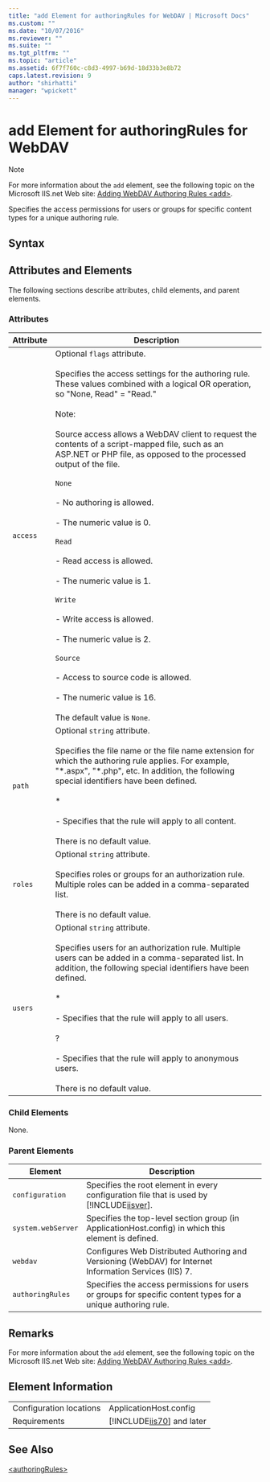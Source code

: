 ```yaml
---
title: "add Element for authoringRules for WebDAV | Microsoft Docs"
ms.custom: ""
ms.date: "10/07/2016"
ms.reviewer: ""
ms.suite: ""
ms.tgt_pltfrm: ""
ms.topic: "article"
ms.assetid: 6f7f760c-c8d3-4997-b69d-18d33b3e8b72
caps.latest.revision: 9
author: "shirhatti"
manager: "wpickett"
---
```

# add Element for authoringRules for WebDAV
> [!NOTE]
>  For more information about the `add` element, see the following topic on the Microsoft IIS.net Web site: [Adding WebDAV Authoring Rules \<add>](http://www.iis.net/ConfigReference/system.webServer/webdav/authoringRules/add).  
  
 Specifies the access permissions for users or groups for specific content types for a unique authoring rule.  
  
## Syntax  
  
## Attributes and Elements  
 The following sections describe attributes, child elements, and parent elements.  
  
### Attributes  
  
|Attribute|Description|  
|---------------|-----------------|  
|`access`|Optional `flags` attribute.<br /><br /> Specifies the access settings for the authoring rule. These values combined with a logical OR operation, so "None, Read" = "Read."<br /><br /> Note:<br /><br /> Source access allows a WebDAV client to request the contents of a script-mapped file, such as an ASP.NET or PHP file, as opposed to the processed output of the file.<br /><br /> `None`<br /><br /> - No authoring is allowed.<br /><br /> - The numeric value is 0.<br /><br /> `Read`<br /><br /> - Read access is allowed.<br /><br /> - The numeric value is 1.<br /><br /> `Write`<br /><br /> - Write access is allowed.<br /><br /> - The numeric value is 2.<br /><br /> `Source`<br /><br /> - Access to source code is allowed.<br /><br /> - The numeric value is 16.<br /><br /> The default value is `None`.|  
|`path`|Optional `string` attribute.<br /><br /> Specifies the file name or the file name extension for which the authoring rule applies. For example, "*.aspx", "\*.php", etc. In addition, the following special identifiers have been defined.<br /><br /> \*<br /><br /> - Specifies that the rule will apply to all content.<br /><br /> There is no default value.|  
|`roles`|Optional `string` attribute.<br /><br /> Specifies roles or groups for an authorization rule. Multiple roles can be added in a comma-separated list.<br /><br /> There is no default value.|  
|`users`|Optional `string` attribute.<br /><br /> Specifies users for an authorization rule. Multiple users can be added in a comma-separated list. In addition, the following special identifiers have been defined.<br /><br /> *<br /><br /> - Specifies that the rule will apply to all users.<br /><br /> ?<br /><br /> - Specifies that the rule will apply to anonymous users.<br /><br /> There is no default value.|  
  
### Child Elements  
 None.  
  
### Parent Elements  
  
|Element|Description|  
|-------------|-----------------|  
|`configuration`|Specifies the root element in every configuration file that is used by [!INCLUDE[iisver](../../reference/admin/includes/iisver-md.md)].|  
|`system.webServer`|Specifies the top-level section group (in ApplicationHost.config) in which this element is defined.|  
|`webdav`|Configures Web Distributed Authoring and Versioning (WebDAV) for Internet Information Services (IIS) 7.|  
|`authoringRules`|Specifies the access permissions for users or groups for specific content types for a unique authoring rule.|  
  
## Remarks  
 For more information about the `add` element, see the following topic on the Microsoft IIS.net Web site: [Adding WebDAV Authoring Rules \<add>](http://www.iis.net/ConfigReference/system.webServer/webdav/authoringRules/add).  
  
## Element Information  
  
|||  
|-|-|  
|Configuration locations|ApplicationHost.config|  
|Requirements|[!INCLUDE[iis70](../../reference/admin/includes/iis70-md.md)] and later|  
  
## See Also  
 [\<authoringRules>](../../reference/admin/authoringrules-element-for-webdav.md)
